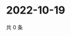 # 2022-10-19

共 0 条

<!-- BEGIN WEIBO -->
<!-- 最后更新时间 Wed Oct 19 2022 20:41:00 GMT+0800 (China Standard Time) -->

<!-- END WEIBO -->
